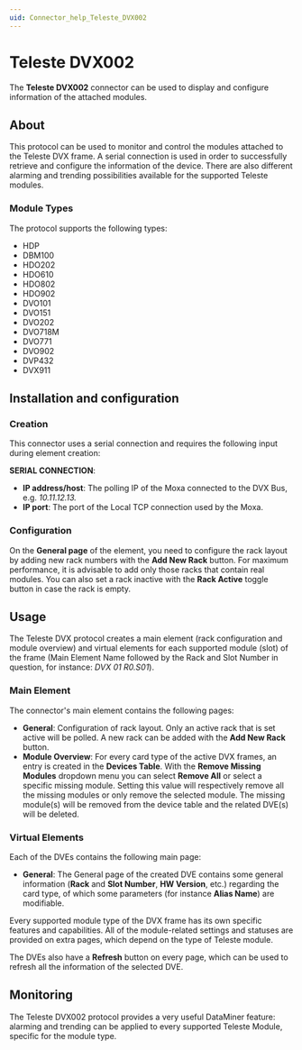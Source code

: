 ```yaml
---
uid: Connector_help_Teleste_DVX002
---
```


# Teleste DVX002

The **Teleste DVX002** connector can be used to display and configure information of the attached modules.

## About

This protocol can be used to monitor and control the modules attached to the Teleste DVX frame. A serial connection is used in order to successfully retrieve and configure the information of the device. There are also different alarming and trending possibilities available for the supported Teleste modules.

### Module Types

The protocol supports the following types:

- HDP
- DBM100
- HDO202
- HDO610
- HDO802
- HDO902
- DVO101
- DVO151
- DVO202
- DVO718M
- DVO771
- DVO902
- DVP432
- DVX911

## Installation and configuration

### Creation

This connector uses a serial connection and requires the following input during element creation:

**SERIAL CONNECTION**:

- **IP address/host**: The polling IP of the Moxa connected to the DVX Bus, e.g. *10.11.12.13.*
- **IP port**: The port of the Local TCP connection used by the Moxa.

### Configuration

On the **General page** of the element, you need to configure the rack layout by adding new rack numbers with the **Add New Rack** button. For maximum performance, it is advisable to add only those racks that contain real modules. You can also set a rack inactive with the **Rack Active** toggle button in case the rack is empty.

## Usage

The Teleste DVX protocol creates a main element (rack configuration and module overview) and virtual elements for each supported module (slot) of the frame (Main Element Name followed by the Rack and Slot Number in question, for instance: *DVX 01 R0.S01*).

### Main Element

The connector's main element contains the following pages:

- **General**: Configuration of rack layout. Only an active rack that is set active will be polled. A new rack can be added with the **Add New Rack** button.
- **Module Overview**: For every card type of the active DVX frames, an entry is created in the **Devices Table**. With the **Remove Missing Modules** dropdown menu you can select **Remove All** or select a specific missing module. Setting this value will respectively remove all the missing modules or only remove the selected module. The missing module(s) will be removed from the device table and the related DVE(s) will be deleted.

### Virtual Elements

Each of the DVEs contains the following main page:

- **General**: The General page of the created DVE contains some general information (**Rack** and **Slot Number**, **HW Version**, etc.) regarding the card type, of which some parameters (for instance **Alias Name**) are modifiable.

Every supported module type of the DVX frame has its own specific features and capabilities. All of the module-related settings and statuses are provided on extra pages, which depend on the type of Teleste module.

The DVEs also have a **Refresh** button on every page, which can be used to refresh all the information of the selected DVE.

## Monitoring

The Teleste DVX002 protocol provides a very useful DataMiner feature: alarming and trending can be applied to every supported Teleste Module, specific for the module type.
